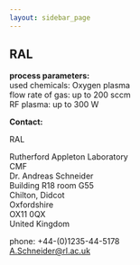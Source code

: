 ```yaml
---
layout: sidebar_page
---
```


## RAL

__process parameters:__    		
used chemicals:	Oxygen plasma  
flow rate of gas:	up to 200 sccm  
RF plasma:	up to 300 W
<!--break-->
__Contact:__

RAL

Rutherford Appleton Laboratory  
CMF  
Dr. Andreas Schneider  
Building R18 room G55   
Chilton, Didcot  
Oxfordshire   
OX11 0QX   
United Kingdom

phone: +44-(0)1235-44-5178  
A.Schneider@rl.ac.uk